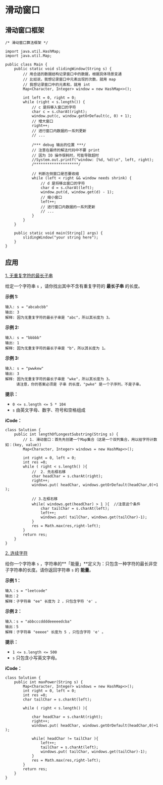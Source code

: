 # 滑动窗口

## 滑动窗口框架



    /* 滑动窗口算法框架 */
    
    import java.util.HashMap;
    import java.util.Map;
    
    public class Main {
        public static void slidingWindow(String s) {
            // 用合适的数据结构记录窗口中的数据，根据具体场景变通
            // 比如说，我想记录窗口中元素出现的次数，就用 map
            // 我想记录窗口中的元素和，就用 int
            Map<Character, Integer> window = new HashMap<>();
            
            int left = 0, right = 0;
            while (right < s.length()) {
                // c 是将移入窗口的字符
                char c = s.charAt(right);
                window.put(c, window.getOrDefault(c, 0) + 1);
                // 增大窗口
                right++;
                // 进行窗口内数据的一系列更新
                // ...
    
                /*** debug 输出的位置 ***/
                // 注意在最终的解法代码中不要 print
                // 因为 IO 操作很耗时，可能导致超时
                //System.out.printf("window: [%d, %d)\n", left, right);
                /********************/
                
                // 判断左侧窗口是否要收缩
                while (left < right && window needs shrink) {
                    // d 是将移出窗口的字符
                    char d = s.charAt(left);
                    window.put(d, window.get(d) - 1);
                    // 缩小窗口
                    left++;
                    // 进行窗口内数据的一系列更新
                    // ...
                }
            }
        }
    
        public static void main(String[] args) {
            slidingWindow("your string here");
        }
    }


## 应用

[1. 无重复字符的最长子串](https://leetcode.cn/problems/longest-substring-without-repeating-characters/)

给定一个字符串 `s` ，请你找出其中不含有重复字符的 **最长子串** 的长度。

**示例 1:**

```
输入: s = "abcabcbb"
输出: 3 
解释: 因为无重复字符的最长子串是 "abc"，所以其长度为 3。
```

**示例 2:**

```
输入: s = "bbbbb"
输出: 1
解释: 因为无重复字符的最长子串是 "b"，所以其长度为 1。
```

**示例 3:**

```
输入: s = "pwwkew"
输出: 3
解释: 因为无重复字符的最长子串是 "wke"，所以其长度为 3。
     请注意，你的答案必须是 子串 的长度，"pwke" 是一个子序列，不是子串。
```

**提示：**

- `0 <= s.length <= 5 * 104`
- `s` 由英文字母、数字、符号和空格组成

**iCode：**

```
class Solution {
    public int lengthOfLongestSubstring(String s) {
        // 1. 滑动窗口：首先先创建一个Map集合（这是一个双列集合，用以给字符计数如：(key, value))
        Map<Character, Integer> windows = new HashMap<>();

        int right = 0, left = 0;
        int res =0;
        while ( right < s.length() ){
            //  2. 先右框右移
            char headChar = s.charAt(right);
            right++;
            windows.put( headChar, windows.getOrDefault(headChar,0)+1 );

            // 3.左框右移
            while( windows.get(headChar) > 1 ){  //注意这个条件
                char tailChar = s.charAt(left);
                left++;
                windows.put( tailChar, windows.get(tailChar)-1);
            }
            res = Math.max(res,right-left);
        }
        return res;
    }
}
```



[2. 连续字符](https://leetcode.cn/problems/consecutive-characters/)

给你一个字符串 `s` ，字符串的**「能量」**定义为：只包含一种字符的最长非空子字符串的长度。请你返回字符串 `s` 的 **能量**。

**示例 1：**

```
输入：s = "leetcode"
输出：2
解释：子字符串 "ee" 长度为 2 ，只包含字符 'e' 。
```

**示例 2：**

```
输入：s = "abbcccddddeeeeedcba"
输出：5
解释：子字符串 "eeeee" 长度为 5 ，只包含字符 'e' 。
```

**提示：**

- `1 <= s.length <= 500`
- `s` 只包含小写英文字母。

**iCode：**

```
class Solution {
    public int maxPower(String s) {
        Map<Character, Integer> windows = new HashMap<>();
        int right = 0, left = 0;
        int res =0;
        char tailChar = s.charAt(left);

        while ( right < s.length() ){

            char headChar = s.charAt(right);
            right++;
            windows.put( headChar, windows.getOrDefault(headChar,0)+1 );

            while( headChar != tailChar ){
                left++;
                tailChar = s.charAt(left);
                windows.put( tailChar, windows.get(tailChar)-1);
            }
            res = Math.max(res,right-left);
        }
        return res;
    }
}
```


